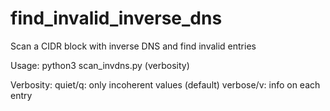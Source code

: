 # find_invalid_inverse_dns
Scan a CIDR block with inverse DNS and find invalid entries

Usage: python3 scan_invdns.py <prefix> (verbosity)

Verbosity: 
           quiet/q: only incoherent values (default)
           verbose/v: info on each entry 
  
